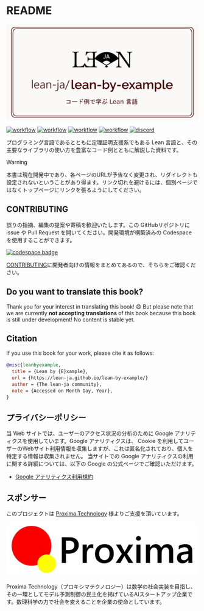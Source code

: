 # README

[![repo logo](./booksrc/image/project_image.png)]()

[![workflow](https://github.com/lean-ja/lean-by-example/actions/workflows/ci.yml/badge.svg)](https://github.com/lean-ja/lean-by-example/blob/main/.github/workflows/ci.yml) [![workflow](https://github.com/lean-ja/lean-by-example/actions/workflows/deploy.yml/badge.svg)](https://github.com/lean-ja/lean-by-example/blob/main/.github/workflows/deploy.yml) [![workflow](https://github.com/lean-ja/lean-by-example/actions/workflows/update.yml/badge.svg)](https://github.com/lean-ja/lean-by-example/blob/main/.github/workflows/update.yml) [![workflow](https://github.com/lean-ja/lean-by-example/actions/workflows/devcontainer.yml/badge.svg)](https://github.com/lean-ja/lean-by-example/blob/main/.github/workflows/devcontainer.yml) [![discord](https://dcbadge.limes.pink/api/server/p32ZfnVawh?style=flat)](https://discord.gg/p32ZfnVawh)

プログラミング言語であるとともに定理証明支援系でもある Lean 言語と、その主要なライブラリの使い方を豊富なコード例とともに解説した資料です。

> [!WARNING]
> 本書は現在開発中であり、各ページのURLが予告なく変更され、リダイレクトも設定されないということがあり得ます。リンク切れを避けるには、個別ページではなくトップページにリンクを張るようにしてください。

## CONTRIBUTING

誤りの指摘、編集の提案や寄稿を歓迎いたします。この GitHubリポジトリに issue や Pull Request を開いてください。開発環境が構築済みの Codespace を使用することができます。

[![codespace badge](https://github.com/codespaces/badge.svg)](https://codespaces.new/lean-ja/lean-by-example)

[CONTRIBUTING](./.github/CONTRIBUTING.md)に開発者向けの情報をまとめてあるので、そちらをご確認ください。

## Do you want to translate this book?

Thank you for your interest in translating this book! 😄 But please note that we are currently **not accepting translations** of this book because this book is still under development! No content is stable yet.

## Citation

If you use this book for your work, please cite it as follows:

```bibtex
@misc{leanbyexample,
  title = {Lean by {E}xample},
  url = {https://lean-ja.github.io/lean-by-example/}
  author = {The lean-ja community},
  note = {Accessed on Month Day, Year},
}
```

## プライバシーポリシー

当 Web サイトでは、ユーザーのアクセス状況の分析のために Google アナリティクスを使用しています。Google アナリティクスは、 Cookie を利用してユーザーのWebサイト利用情報を収集しますが、これは匿名化されており、個人を特定する情報は収集されません。
当サイトでの Google アナリティクスの利用に関する詳細については、以下の Google の公式ページでご確認いただけます。

* [Google アナリティクス利用規約](https://www.google.com/analytics/terms/)

## スポンサー

このプロジェクトは [Proxima Technology](https://proxima-ai-tech.com/) 様よりご支援を頂いています。

![logo of Proxima Technology](./booksrc/image/proxima.svg)

Proxima Technology（プロキシマテクノロジー）は数学の社会実装を目指し、その⼀環としてモデル予測制御の民主化を掲げているAIスタートアップ企業です。数理科学の力で社会を変えることを企業の使命としています。
